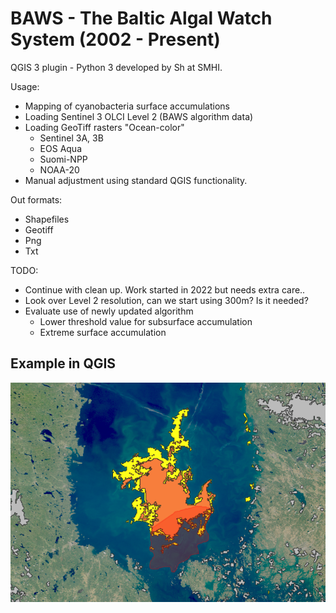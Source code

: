 # BAWS - The Baltic Algal Watch System (2002 - Present)
QGIS 3 plugin - Python 3 developed by Sh at SMHI.

Usage:
- Mapping of cyanobacteria surface accumulations
- Loading Sentinel 3 OLCI Level 2 (BAWS algorithm data)
- Loading GeoTiff rasters "Ocean-color"
    - Sentinel 3A, 3B
    - EOS Aqua
    - Suomi-NPP
    - NOAA-20
- Manual adjustment using standard QGIS functionality.

Out formats:
- Shapefiles
- Geotiff
- Png
- Txt

TODO:
- Continue with clean up. Work started in 2022 but needs extra care..
- Look over Level 2 resolution, can we start using 300m? Is it needed?
- Evaluate use of newly updated algorithm
    - Lower threshold value for subsurface accumulation
    - Extreme surface accumulation


Example in QGIS
-------

![BAWS Example](resources/example_screenshot.png)
